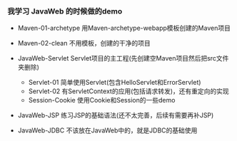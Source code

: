 ### 我学习 JavaWeb 的时候做的demo
- Maven-01-archetype 用Maven-archetype-webapp模板创建的Maven项目

- Maven-02-clean 不用模板，创建的干净的项目

- JavaWeb-Servlet Servlet项目的主工程(先创建空Maven项目然后把src文件夹删除)
    - Servlet-01 简单使用Servlet(包含HelloServlet和ErrorServlet)
    - Servlet-02 有ServletContext的应用(包括请求转发)，还有重定向的实现
    - Session-Cookie 使用Cookie和Session的一些demo

- JavaWeb-JSP 练习JSP的基础语法(还不太完善，后续有需要再补JSP)

- JavaWeb-JDBC 不该放在JavaWeb中的，就是JDBC的基础使用




